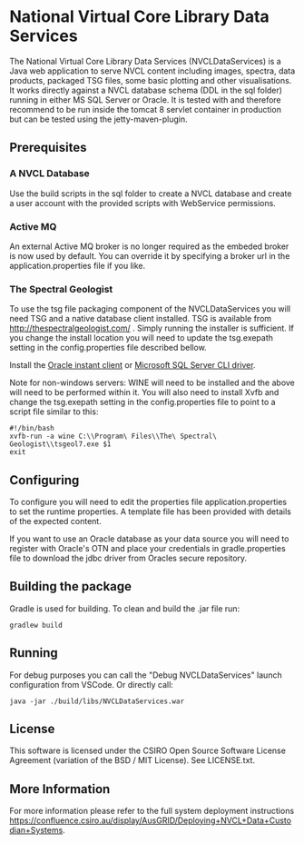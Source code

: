 # National Virtual Core Library Data Services
The National Virtual Core Library Data Services (NVCLDataServices) is a Java web application to serve NVCL content including images, spectra, data products, packaged TSG files, some basic plotting and other visualisations.  It works directly against a NVCL database schema (DDL in the sql folder) running in either MS SQL Server or Oracle.  It is tested with and therefore recommend to be run inside the tomcat 8 servlet container in production but can be tested using the jetty-maven-plugin.

## Prerequisites

### A NVCL Database

Use the build scripts in the sql folder to create a NVCL database and create a user account with the provided scripts with WebService permissions.

### Active MQ

An external Active MQ broker is no longer required as the embeded broker is now used by default.  You can override it by specifying a broker url in the application.properties file if you like.

### The Spectral Geologist

To use the tsg file packaging component of the NVCLDataServices you will need TSG and a native database client installed.  TSG is available from http://thespectralgeologist.com/ . Simply running the installer is sufficient.  If you change the install location you will need to update the tsg.exepath setting in the config.properties file described bellow.

Install the [Oracle instant client](http://www.oracle.com/technetwork/topics/winsoft-085727.html) or [Microsoft SQL Server CLI driver](http://www.microsoft.com/en-us/download/details.aspx?id=16978).

Note for non-windows servers: WINE will need to be installed and the above will need to be performed within it.  You will also need to install Xvfb and change the tsg.exepath setting in the config.properties file to point to a script file similar to this:

    #!/bin/bash
    xvfb-run -a wine C:\\Program\ Files\\The\ Spectral\ Geologist\\tsgeol7.exe $1
    exit

## Configuring

To configure you will need to edit the properties file application.properties to set the runtime properties.  A template file has been provided with details of the expected content.

If you want to use an Oracle database as your data source you will need to register with Oracle's OTN and place your credentials in gradle.properties file to download the jdbc driver from Oracles secure repository.  


## Building the package
Gradle is used for building. To clean and build the .jar file run:

    gradlew build 

## Running

For debug purposes you can call the "Debug NVCLDataServices" launch configuration from VSCode.  Or directly call:

    java -jar ./build/libs/NVCLDataServices.war

## License

This software is licensed under the CSIRO Open Source Software License Agreement (variation of the BSD / MIT License).  See LICENSE.txt.

## More Information

For more information please refer to the full system deployment instructions https://confluence.csiro.au/display/AusGRID/Deploying+NVCL+Data+Custodian+Systems.